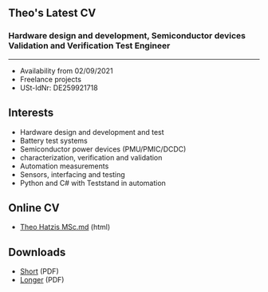 ## Theo's Latest CV 

### Hardware design and development, Semiconductor devices Validation and Verification Test Engineer

----------------------------------------

- Availability from 02/09/2021
- Freelance projects
- USt-IdNr: DE259921718

## Interests

* Hardware design and development and test
* Battery test systems 
* Semiconductor power devices (PMU/PMIC/DCDC) 
* characterization, verification and validation
* Automation measurements
* Sensors, interfacing and testing  
* Python and C# with Teststand in automation 


## Online  CV

* [Theo Hatzis MSc.md](docs/Theo_Hatzis_3.md) (html)

## Downloads

* [Short](docs\Theo_Hatzis_3.pdf) (PDF)
* [Longer](docs\Theo_Hatzis_2.pdf) (PDF)

